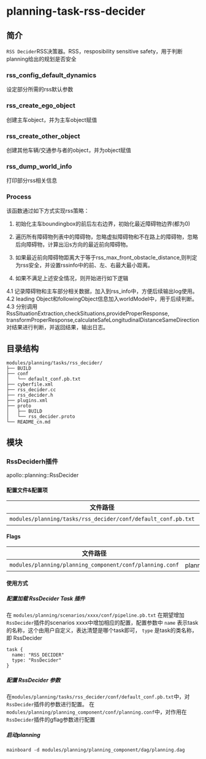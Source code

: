 planning-task-rss-decider
==============

## 简介
`RSS Decider`RSS决策器。RSS，resposibility sensitive safety，用于判断planning给出的规划是否安全

### rss_config_default_dynamics
设定部分所需的rss默认参数

### rss_create_ego_object
创建主车object，并为主车object赋值

### rss_create_other_object
创建其他车辆/交通参与者的object，并为object赋值

### rss_dump_world_info
打印部分rss相关信息

### Process
该函数通过如下方式实现rss策略：
1) 初始化主车boundingbox的前后左右边界，初始化最近障碍物边界(都为0) 

2) 遍历所有障碍物列表中的障碍物，忽略虚拟障碍物和不在路上的障碍物，忽略后向障碍物，计算出沿s方向的最近前向障碍物。

3) 如果最近前向障碍物距离大于等于rss_max_front_obstacle_distance,则判定为rss安全，并设置rssinfo中的前、左、右最大最小距离。

4) 如果不满足上述安全情况，则开始进行如下逻辑

4.1 记录障碍物和主车部分相关数据，加入到rss_info中，方便后续输出log使用。
4.2 leading Object和followingObject信息加入worldModel中，用于后续判断。
4.3 分别调用 RssSituationExtraction,checkSituations,provideProperResponse,
transformProperResponse,calculateSafeLongitudinalDistanceSameDirection对结果进行判断，并返回结果，输出日志。



## 目录结构 
```shell
modules/planning/tasks/rss_decider/
├── BUILD
├── conf
│   └── default_conf.pb.txt
├── cyberfile.xml
├── rss_decider.cc
├── rss_decider.h
├── plugins.xml
├── proto
│   ├── BUILD
│   └── rss_decider.proto
└── README_cn.md

```

## 模块

### RssDeciderh插件
apollo::planning::RssDecider

#### 配置文件&配置项
| 文件路径 | 类型/结构 | <div style="width: 300pt">说明</div> |
| ---- | ---- | ---- |
| `modules/planning/tasks/rss_decider/conf/default_conf.pb.txt` | apollo::planning::RssDeciderConfig | RssDecider 的配置文件 |

#### Flags

| 文件路径                                            |  <div style="width: 300pt">说明</div> |
| --------------------------------------------------- |  ------------------------------------ |
| `modules/planning/planning_component/conf/planning.conf` |  planning模块的flag配置文件           |

#### 使用方式
##### 配置加载 RssDecider Task 插件
在 `modules/planning/scenarios/xxxx/conf/pipeline.pb.txt` 在期望增加`RssDecider`插件的scenarios xxxx中增加相应的配置，配置参数中 `name` 表示task的名称，这个由用户自定义，表达清楚是哪个task即可， `type` 是task的类名称，即 RssDecider
```
task {
  name: "RSS_DECIDER"
  type: "RssDecider"
}
```
##### 配置 RssDecider 参数
在`modules/planning/tasks/rss_decider/conf/default_conf.pb.txt`中，对`RssDecider`插件的参数进行配置。
在`modules/planning/planning_component/conf/planning.conf`中，对作用在`RssDecider`插件的gflag参数进行配置
##### 启动planning
```shell
mainboard -d modules/planning/planning_component/dag/planning.dag
```